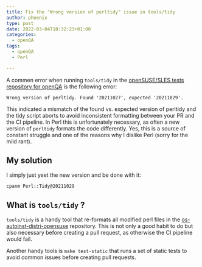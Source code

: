 ```yaml
---
title: Fix the "Wrong version of perltidy" issue in tools/tidy
author: phoenix
type: post
date: 2022-03-04T10:32:23+01:00
categories:
  - openQA
tags:
  - openQA
  - Perl

---
```

A commen error when running `tools/tidy` in the [openSUSE/SLES tests repository for openQA](https://github.com/os-autoinst/os-autoinst-distri-opensuse) is the following error:

    Wrong version of perltidy. Found '20211027', expected '20211029'.

This indicated a mismatch of the found vs. expected version of perltidy and the tidy script aborts to avoid inconsistent formatting between your PR and the CI pipeline. In Perl this is unfortunately necessary, as often a new version of `perltidy` formats the code differently. Yes, this is a source of constant struggle and one of the reasons why I dislike Perl (sorry for the mild rant).

## My solution

I simply just yeet the new version and be done with it:

    cpanm Perl::Tidy@20211029

## What is `tools/tidy` ?

`tools/tidy` is a handy tool that re-formats all modified perl files in the [os-autoinst-distri-opensuse](https://github.com/os-autoinst/os-autoinst-distri-opensuse) repository. This is not only a good habit to do but also necessary before creating a pull request, as otherwise the CI pipeline would fail.

Another handy tools is `make test-static` that runs a set of static tests to avoid common issues before creating pull requests.
